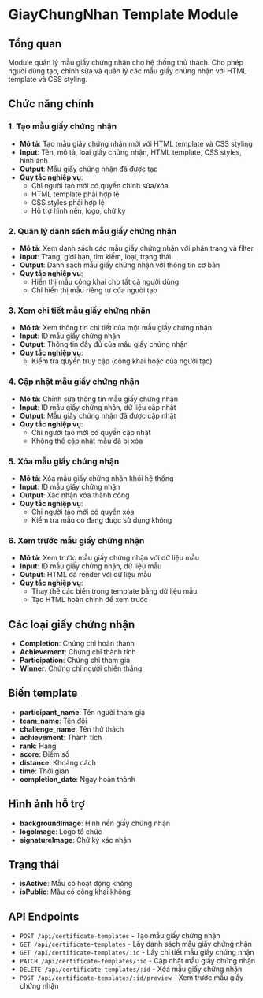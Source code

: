 # GiayChungNhan Template Module

## Tổng quan
Module quản lý mẫu giấy chứng nhận cho hệ thống thử thách. Cho phép người dùng tạo, chỉnh sửa và quản lý các mẫu giấy chứng nhận với HTML template và CSS styling.

## Chức năng chính

### 1. Tạo mẫu giấy chứng nhận
- **Mô tả**: Tạo mẫu giấy chứng nhận mới với HTML template và CSS styling
- **Input**: Tên, mô tả, loại giấy chứng nhận, HTML template, CSS styles, hình ảnh
- **Output**: Mẫu giấy chứng nhận đã được tạo
- **Quy tắc nghiệp vụ**:
  - Chỉ người tạo mới có quyền chỉnh sửa/xóa
  - HTML template phải hợp lệ
  - CSS styles phải hợp lệ
  - Hỗ trợ hình nền, logo, chữ ký

### 2. Quản lý danh sách mẫu giấy chứng nhận
- **Mô tả**: Xem danh sách các mẫu giấy chứng nhận với phân trang và filter
- **Input**: Trang, giới hạn, tìm kiếm, loại, trạng thái
- **Output**: Danh sách mẫu giấy chứng nhận với thông tin cơ bản
- **Quy tắc nghiệp vụ**:
  - Hiển thị mẫu công khai cho tất cả người dùng
  - Chỉ hiển thị mẫu riêng tư của người tạo

### 3. Xem chi tiết mẫu giấy chứng nhận
- **Mô tả**: Xem thông tin chi tiết của một mẫu giấy chứng nhận
- **Input**: ID mẫu giấy chứng nhận
- **Output**: Thông tin đầy đủ của mẫu giấy chứng nhận
- **Quy tắc nghiệp vụ**:
  - Kiểm tra quyền truy cập (công khai hoặc của người tạo)

### 4. Cập nhật mẫu giấy chứng nhận
- **Mô tả**: Chỉnh sửa thông tin mẫu giấy chứng nhận
- **Input**: ID mẫu giấy chứng nhận, dữ liệu cập nhật
- **Output**: Mẫu giấy chứng nhận đã được cập nhật
- **Quy tắc nghiệp vụ**:
  - Chỉ người tạo mới có quyền cập nhật
  - Không thể cập nhật mẫu đã bị xóa

### 5. Xóa mẫu giấy chứng nhận
- **Mô tả**: Xóa mẫu giấy chứng nhận khỏi hệ thống
- **Input**: ID mẫu giấy chứng nhận
- **Output**: Xác nhận xóa thành công
- **Quy tắc nghiệp vụ**:
  - Chỉ người tạo mới có quyền xóa
  - Kiểm tra mẫu có đang được sử dụng không

### 6. Xem trước mẫu giấy chứng nhận
- **Mô tả**: Xem trước mẫu giấy chứng nhận với dữ liệu mẫu
- **Input**: ID mẫu giấy chứng nhận, dữ liệu mẫu
- **Output**: HTML đã render với dữ liệu mẫu
- **Quy tắc nghiệp vụ**:
  - Thay thế các biến trong template bằng dữ liệu mẫu
  - Tạo HTML hoàn chỉnh để xem trước

## Các loại giấy chứng nhận
- **Completion**: Chứng chỉ hoàn thành
- **Achievement**: Chứng chỉ thành tích
- **Participation**: Chứng chỉ tham gia
- **Winner**: Chứng chỉ người chiến thắng

## Biến template
- **participant_name**: Tên người tham gia
- **team_name**: Tên đội
- **challenge_name**: Tên thử thách
- **achievement**: Thành tích
- **rank**: Hạng
- **score**: Điểm số
- **distance**: Khoảng cách
- **time**: Thời gian
- **completion_date**: Ngày hoàn thành

## Hình ảnh hỗ trợ
- **backgroundImage**: Hình nền giấy chứng nhận
- **logoImage**: Logo tổ chức
- **signatureImage**: Chữ ký xác nhận

## Trạng thái
- **isActive**: Mẫu có hoạt động không
- **isPublic**: Mẫu có công khai không

## API Endpoints
- `POST /api/certificate-templates` - Tạo mẫu giấy chứng nhận
- `GET /api/certificate-templates` - Lấy danh sách mẫu giấy chứng nhận
- `GET /api/certificate-templates/:id` - Lấy chi tiết mẫu giấy chứng nhận
- `PATCH /api/certificate-templates/:id` - Cập nhật mẫu giấy chứng nhận
- `DELETE /api/certificate-templates/:id` - Xóa mẫu giấy chứng nhận
- `POST /api/certificate-templates/:id/preview` - Xem trước mẫu giấy chứng nhận
